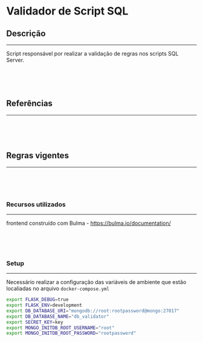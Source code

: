# Validador de Script SQL

## Descrição

___
Script responsável por realizar a validação de regras nos scripts SQL Server.

<br />
<br />
<br />

## Referências
___
<br />
<br />
<br />

## Regras vigentes
___
<br />
<br />
<br />

### Recursos utilizados
___
frontend construído com Bulma - https://bulma.io/documentation/

<br />
<br />
<br />


### Setup
___


Necessário realizar a configuração das variáveis de ambiente que estão localiadas no arquivo ```docker-compose.yml```

``` bash
export FLASK_DEBUG=true
export FLASK_ENV=development
export DB_DATABASE_URI="mongodb://root:rootpassword@mongo:27017"
export DB_DATABASE_NAME="db_validator"
export SECRET_KEY=key
export MONGO_INITDB_ROOT_USERNAME="root"
export MONGO_INITDB_ROOT_PASSWORD="rootpassword"
```


